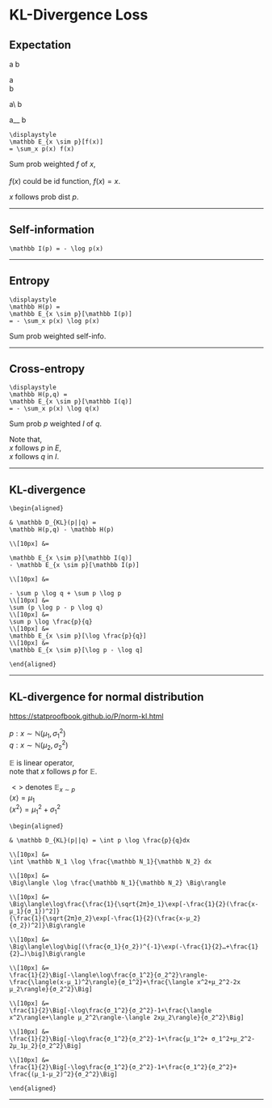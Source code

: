 # KL-Divergence Loss

## Expectation

a
b

a\
b

a\ 
b

a__
b

```meth
\displaystyle
\mathbb E_{x \sim p}[f(x)] 
= \sum_x p(x) f(x)
```

Sum prob weighted $f$ of $x$,
<br> <br> 
$f(x)$ could be id function, $f(x) = x$.

$x$ follows prob dist $p$.


---


## Self-information

```meth
\mathbb I(p) = - \log p(x)
 ```


---


## Entropy

```meth
\displaystyle
\mathbb H(p) = 
\mathbb E_{x \sim p}[\mathbb I(p)]
= - \sum_x p(x) \log p(x)
```

Sum prob weighted self-info.


---


## Cross-entropy


```meth
\displaystyle
\mathbb H(p,q) = 
\mathbb E_{x \sim p}[\mathbb I(q)]
= - \sum_x p(x) \log q(x)
```

Sum prob $p$ weighted $I$ of $q$.

Note that,<br> 
$x$ follows $p$ in $E$,<br> 
$x$ follows $q$ in $I$.

---




















## KL-divergence


```meth
\begin{aligned}

& \mathbb D_{KL}(p||q) = 
\mathbb H(p,q) - \mathbb H(p)

\\[10px] &=

\mathbb E_{x \sim p}[\mathbb I(q)] 
- \mathbb E_{x \sim p}[\mathbb I(p)]

\\[10px] &=

- \sum p \log q + \sum p \log p
\\[10px] &=
\sum (p \log p - p \log q)
\\[10px] &=
\sum p \log \frac{p}{q}
\\[10px] &=
\mathbb E_{x \sim p}[\log \frac{p}{q}]
\\[10px] &=
\mathbb E_{x \sim p}[\log p - \log q]

\end{aligned}
```


---

















## KL-divergence for normal distribution


https://statproofbook.github.io/P/norm-kl.html

$p: x \sim \mathbb N(\mu_1, \sigma_1^2)$<br> 
$q: x \sim \mathbb N(\mu_2, \sigma_2^2)$

$\mathbb E$ is linear operator,<br> 
note that $x$ follows $p$ for $\mathbb E$.

$<>$ denotes $\mathbb E_{x \sim p}$<br> 
$\langle x \rangle = \mu_1$<br> 
$\langle x^2 \rangle = \mu_1^2 + \sigma_1^2$


```meth
\begin{aligned}

& \mathbb D_{KL}(p||q) = \int p \log \frac{p}{q}dx

\\[10px] &=
\int \mathbb N_1 \log \frac{\mathbb N_1}{\mathbb N_2} dx

\\[10px] &=
\Big\langle \log \frac{\mathbb N_1}{\mathbb N_2} \Big\rangle

\\[10px] &=
\Big\langle\log\frac{\frac{1}{\sqrt{2π}σ_1}\exp[-\frac{1}{2}(\frac{x-μ_1}{σ_1})^2]}
{\frac{1}{\sqrt{2π}σ_2}\exp[-\frac{1}{2}(\frac{x-μ_2}{σ_2})^2]}\Big\rangle

\\[10px] &=
\Big\langle\log\big[(\frac{σ_1}{σ_2})^{-1}\exp(-\frac{1}{2}…+\frac{1}{2}…)\big]\Big\rangle

\\[10px] &=
\frac{1}{2}\Big[-\langle\log\frac{σ_1^2}{σ_2^2}\rangle-\frac{\langle(x-μ_1)^2\rangle}{σ_1^2}+\frac{\langle x^2+μ_2^2-2x μ_2\rangle}{σ_2^2}\Big]

\\[10px] &=
\frac{1}{2}\Big[-\log\frac{σ_1^2}{σ_2^2}-1+\frac{\langle x^2\rangle+\langle μ_2^2\rangle-\langle 2xμ_2\rangle}{σ_2^2}\Big]

\\[10px] &=
\frac{1}{2}\Big[-\log\frac{σ_1^2}{σ_2^2}-1+\frac{μ_1^2+ σ_1^2+μ_2^2-2μ_1μ_2}{σ_2^2}\Big]

\\[10px] &=
\frac{1}{2}\Big[-\log\frac{σ_1^2}{σ_2^2}-1+\frac{σ_1^2}{σ_2^2}+ \frac{(μ_1-μ_2)^2}{σ_2^2}\Big]

\end{aligned}
```




---

<link rel="stylesheet" href="https://cdn.jsdelivr.net/npm/katex@0.16.10/dist/katex.min.css" integrity="sha384-wcIxkf4k558AjM3Yz3BBFQUbk/zgIYC2R0QpeeYb+TwlBVMrlgLqwRjRtGZiK7ww" crossorigin="anonymous">
<script defer src="https://cdn.jsdelivr.net/npm/katex@0.16.10/dist/katex.min.js" integrity="sha384-hIoBPJpTUs74ddyc4bFZSM1TVlQDA60VBbJS0oA934VSz82sBx1X7kSx2ATBDIyd" crossorigin="anonymous"></script>
<script src="https://cainy19com.github.io/katex/format.js"><script>












